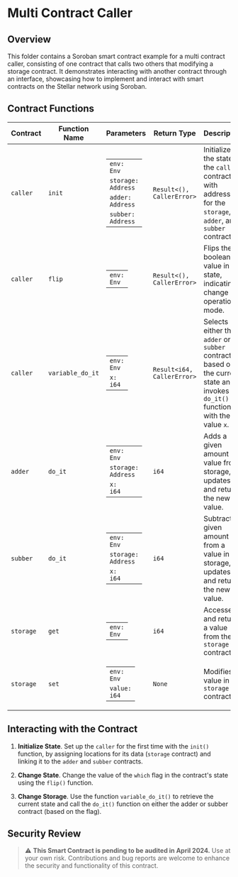 # Multi Contract Caller

## Overview

This folder contains a Soroban smart contract example for a multi contract caller, consisting of one contract that calls two others that modifying a storage contract. It demonstrates interacting with another contract through an interface, showcasing how to implement and interact with smart contracts on the Stellar network using Soroban.

## Contract Functions

| Contract     | Function Name    | Parameters                                                                                                     | Return Type               | Description                                                                                                                |
|--------------|------------------|----------------------------------------------------------------------------------------------------------------|---------------------------|----------------------------------------------------------------------------------------------------------------------------|
| `caller`       | `init`           | <table><tbody><tr><td><code>env: Env</code></td></tr><tr><td><code>storage: Address</code></td></tr><tr><td><code>adder: Address</code></td></tr><tr><td><code>subber: Address</code></td></tr></tbody></table> | `Result<(), CallerError>` | Initializes the state of the `caller` contract with addresses for the `storage`, `adder`, and `subber` contracts.                              |
| `caller`       | `flip`           | <table><tbody><tr><td><code>env: Env</code></td></tr></tbody></table>                                         | `Result<(), CallerError>` | Flips the boolean value in the state, indicating a change in operation mode.                                               |
| `caller`       | `variable_do_it` | <table><tbody><tr><td><code>env: Env</code></td></tr><tr><td><code>x: i64</code></td></tr></tbody></table>       | `Result<i64, CallerError>`| Selects either the `adder` or `subber` contract based on the current state and invokes the `do_it()` function with the value `x`.       |
| `adder`        | `do_it`          | <table><tbody><tr><td><code>env: Env</code></td></tr><tr><td><code>storage: Address</code></td></tr><tr><td><code>x: i64</code></td></tr></tbody></table>                      | `i64`                     | Adds a given amount to a value from storage, updates it, and returns the new value.                                        |
| `subber`       | `do_it`          | <table><tbody><tr><td><code>env: Env</code></td></tr><tr><td><code>storage: Address</code></td></tr><tr><td><code>x: i64</code></td></tr></tbody></table>                      | `i64`                     | Subtracts a given amount from a value in storage, updates it, and returns the new value.                                   |
| `storage`      | `get`            | <table><tbody><tr><td><code>env: Env</code></td></tr></tbody></table>                                         | `i64`                     | Accesses and returns a value from the `storage` contract.                                                                    |
| `storage`      | `set`            | <table><tbody><tr><td><code>env: Env</code></td></tr><tr><td><code>value: i64</code></td></tr></tbody></table>  | `None`                    | Modifies a value in the `storage` contract.                                                                                  |


## Interacting with the Contract

1. **Initialize State**. Set up the `caller` for the first time with the `init()` function, by assigning locations for its data (`storage` contract) and linking it to the `adder` and `subber` contracts.

2. **Change State**. Change the value of the `which` flag in the contract's state using the `flip()` function.

3. **Change Storage**. Use the function `variable_do_it()` to retrieve the current state and call the `do_it()` function on either the adder or subber contract (based on the flag).

## Security Review

> :warning: **This Smart Contract is pending to be audited in April 2024.** Use at your own risk. Contributions and bug reports are welcome to enhance the security and functionality of this contract.



